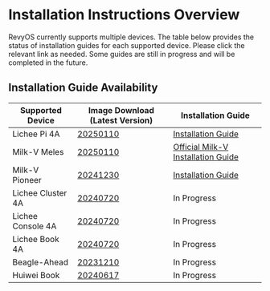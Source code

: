 # Installation Instructions Overview

RevyOS currently supports multiple devices. The table below provides the status of installation guides for each supported device. Please click the relevant link as needed. Some guides are still in progress and will be completed in the future.

## Installation Guide Availability

| Supported Device   | Image Download (Latest Version)                      | Installation Guide                                 |
| ------------------ | ---------------------------------------------------- | ---------------------------------------------- |
| Lichee Pi 4A       | [20250110](https://mirror.iscas.ac.cn/revyos/extra/images/lpi4a/20250110/)       | [Installation Guide](licheepi4a.md)               |
| Milk-V Meles       | [20250110](https://mirror.iscas.ac.cn/revyos/extra/images/meles/20250110/)       | [Official Milk-V Installation Guide](https://milkv.io/docs/meles/installation) |
| Milk-V Pioneer     | [20241230](https://mirror.iscas.ac.cn/revyos/extra/images/sg2042/20241230/)      | [Installation Guide](milkv-pioneer.md)            |
| Lichee Cluster 4A  | [20240720](https://mirror.iscas.ac.cn/revyos/extra/images/lpi4a/)                | In Progress                                    |
| Lichee Console 4A  | [20240720](https://mirror.iscas.ac.cn/revyos/extra/images/lcon4a/20240720/)      | In Progress                                    |
| Lichee Book 4A     | [20240720](https://mirror.iscas.ac.cn/revyos/extra/images/laptop4a/)             | In Progress                                    |
| Beagle-Ahead       | [20231210](https://mirror.iscas.ac.cn/revyos/extra/images/beagle/20231210/)      | In Progress                                    |
| Huiwei Book        | [20240617](https://mirror.iscas.ac.cn/revyos/extra/images/huiwei/test/20240617/) | In Progress                                    |

